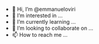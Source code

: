- 👋 Hi, I’m @emmanueloviri
- 👀 I’m interested in ...
- 🌱 I’m currently learning ...
- 💞️ I’m looking to collaborate on ...
- 📫 How to reach me ...

<!---
emmanueloviri/emmanueloviri is a ✨ special ✨ repository because its `README.md` (this file) appears on your GitHub profile.
You can click the Preview link to take a look at your changes.
--->
